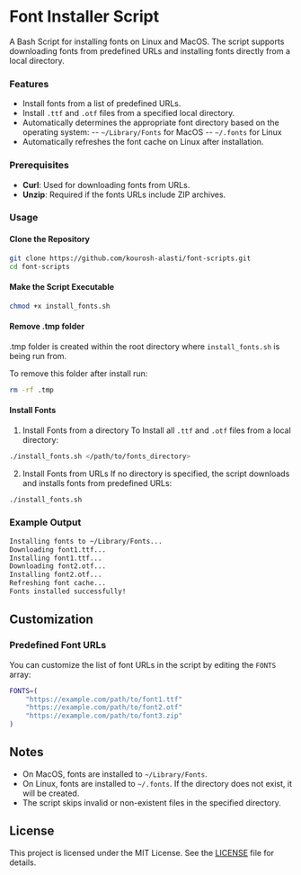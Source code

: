 # Font Installer Script

A Bash Script for installing fonts on Linux and MacOS. The script supports downloading fonts from predefined URLs and installing fonts directly from a local directory.

### Features

- Install fonts from a list of predefined URLs.
- Install `.ttf` and `.otf` files from a specified local directory.
- Automatically determines the appropriate font directory based on the operating system:
  -- `~/Library/Fonts` for MacOS
  -- `~/.fonts` for Linux
- Automatically refreshes the font cache on Linux after installation.

### Prerequisites

- **Curl**: Used for downloading fonts from URLs.
- **Unzip**: Required if the fonts URLs include ZIP archives.

### Usage

#### Clone the Repository

```bash
git clone https://github.com/kourosh-alasti/font-scripts.git
cd font-scripts
```

#### Make the Script Executable

```bash
chmod +x install_fonts.sh
```

#### Remove .tmp folder

.tmp folder is created within the root directory where `install_fonts.sh` is being run from.

To remove this folder after install run:

```bash
rm -rf .tmp
```

#### Install Fonts

1. Install Fonts from a directory
   To Install all `.ttf` and `.otf` files from a local directory:

```bash
./install_fonts.sh </path/to/fonts_directory>
```

2. Install Fonts from URLs
   If no directory is specified, the script downloads and installs fonts from predefined URLs:

```bash
./install_fonts.sh
```

### Example Output

```bash
Installing fonts to ~/Library/Fonts...
Downloading font1.ttf...
Installing font1.ttf...
Downloading font2.otf...
Installing font2.otf...
Refreshing font cache...
Fonts installed successfully!
```

## Customization

### Predefined Font URLs

You can customize the list of font URLs in the script by editing the `FONTS` array:

```bash
FONTS=(
    "https://example.com/path/to/font1.ttf"
    "https://example.com/path/to/font2.otf"
    "https://example.com/path/to/font3.zip"
)
```

## Notes

- On MacOS, fonts are installed to `~/Library/Fonts`.
- On Linux, fonts are installed to `~/.fonts`. If the directory does not exist, it will be created.
- The script skips invalid or non-existent files in the specified directory.

## License

This project is licensed under the MIT License. See the [LICENSE](https://github.com/kourosh-alasti/font-scripts/LICENSE) file for details.
